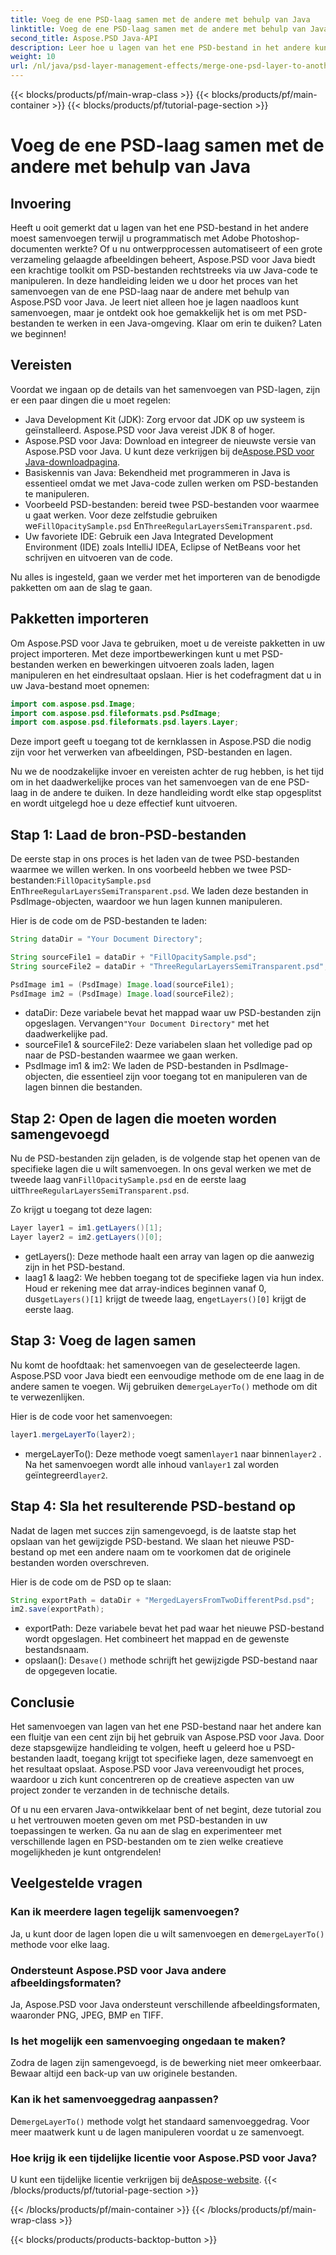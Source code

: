 ```yaml
---
title: Voeg de ene PSD-laag samen met de andere met behulp van Java
linktitle: Voeg de ene PSD-laag samen met de andere met behulp van Java
second_title: Aspose.PSD Java-API
description: Leer hoe u lagen van het ene PSD-bestand in het andere kunt samenvoegen met Aspose.PSD voor Java met onze stapsgewijze zelfstudie. Perfect voor het automatiseren van uw ontwerpprocessen.
weight: 10
url: /nl/java/psd-layer-management-effects/merge-one-psd-layer-to-another/
---
```


{{< blocks/products/pf/main-wrap-class >}}
{{< blocks/products/pf/main-container >}}
{{< blocks/products/pf/tutorial-page-section >}}

# Voeg de ene PSD-laag samen met de andere met behulp van Java

## Invoering

Heeft u ooit gemerkt dat u lagen van het ene PSD-bestand in het andere moest samenvoegen terwijl u programmatisch met Adobe Photoshop-documenten werkte? Of u nu ontwerpprocessen automatiseert of een grote verzameling gelaagde afbeeldingen beheert, Aspose.PSD voor Java biedt een krachtige toolkit om PSD-bestanden rechtstreeks via uw Java-code te manipuleren. In deze handleiding leiden we u door het proces van het samenvoegen van de ene PSD-laag naar de andere met behulp van Aspose.PSD voor Java. Je leert niet alleen hoe je lagen naadloos kunt samenvoegen, maar je ontdekt ook hoe gemakkelijk het is om met PSD-bestanden te werken in een Java-omgeving. Klaar om erin te duiken? Laten we beginnen!

## Vereisten

Voordat we ingaan op de details van het samenvoegen van PSD-lagen, zijn er een paar dingen die u moet regelen:

- Java Development Kit (JDK): Zorg ervoor dat JDK op uw systeem is geïnstalleerd. Aspose.PSD voor Java vereist JDK 8 of hoger.
-  Aspose.PSD voor Java: Download en integreer de nieuwste versie van Aspose.PSD voor Java. U kunt deze verkrijgen bij de[Aspose.PSD voor Java-downloadpagina](https://releases.aspose.com/psd/java/).
- Basiskennis van Java: Bekendheid met programmeren in Java is essentieel omdat we met Java-code zullen werken om PSD-bestanden te manipuleren.
-  Voorbeeld PSD-bestanden: bereid twee PSD-bestanden voor waarmee u gaat werken. Voor deze zelfstudie gebruiken we`FillOpacitySample.psd` En`ThreeRegularLayersSemiTransparent.psd`.
- Uw favoriete IDE: Gebruik een Java Integrated Development Environment (IDE) zoals IntelliJ IDEA, Eclipse of NetBeans voor het schrijven en uitvoeren van de code.

Nu alles is ingesteld, gaan we verder met het importeren van de benodigde pakketten om aan de slag te gaan.

## Pakketten importeren

Om Aspose.PSD voor Java te gebruiken, moet u de vereiste pakketten in uw project importeren. Met deze importbewerkingen kunt u met PSD-bestanden werken en bewerkingen uitvoeren zoals laden, lagen manipuleren en het eindresultaat opslaan. Hier is het codefragment dat u in uw Java-bestand moet opnemen:

```java
import com.aspose.psd.Image;
import com.aspose.psd.fileformats.psd.PsdImage;
import com.aspose.psd.fileformats.psd.layers.Layer;
```

Deze import geeft u toegang tot de kernklassen in Aspose.PSD die nodig zijn voor het verwerken van afbeeldingen, PSD-bestanden en lagen.

Nu we de noodzakelijke invoer en vereisten achter de rug hebben, is het tijd om in het daadwerkelijke proces van het samenvoegen van de ene PSD-laag in de andere te duiken. In deze handleiding wordt elke stap opgesplitst en wordt uitgelegd hoe u deze effectief kunt uitvoeren.

## Stap 1: Laad de bron-PSD-bestanden

 De eerste stap in ons proces is het laden van de twee PSD-bestanden waarmee we willen werken. In ons voorbeeld hebben we twee PSD-bestanden:`FillOpacitySample.psd` En`ThreeRegularLayersSemiTransparent.psd`. We laden deze bestanden in PsdImage-objecten, waardoor we hun lagen kunnen manipuleren.

Hier is de code om de PSD-bestanden te laden:

```java
String dataDir = "Your Document Directory";

String sourceFile1 = dataDir + "FillOpacitySample.psd";
String sourceFile2 = dataDir + "ThreeRegularLayersSemiTransparent.psd";

PsdImage im1 = (PsdImage) Image.load(sourceFile1);
PsdImage im2 = (PsdImage) Image.load(sourceFile2);
```

- dataDir: Deze variabele bevat het mappad waar uw PSD-bestanden zijn opgeslagen. Vervangen`"Your Document Directory"` met het daadwerkelijke pad.
- sourceFile1 & sourceFile2: Deze variabelen slaan het volledige pad op naar de PSD-bestanden waarmee we gaan werken.
- PsdImage im1 & im2: We laden de PSD-bestanden in PsdImage-objecten, die essentieel zijn voor toegang tot en manipuleren van de lagen binnen die bestanden.

## Stap 2: Open de lagen die moeten worden samengevoegd

 Nu de PSD-bestanden zijn geladen, is de volgende stap het openen van de specifieke lagen die u wilt samenvoegen. In ons geval werken we met de tweede laag van`FillOpacitySample.psd` en de eerste laag uit`ThreeRegularLayersSemiTransparent.psd`.

Zo krijgt u toegang tot deze lagen:

```java
Layer layer1 = im1.getLayers()[1];
Layer layer2 = im2.getLayers()[0];
```

- getLayers(): Deze methode haalt een array van lagen op die aanwezig zijn in het PSD-bestand.
-  laag1 & laag2: We hebben toegang tot de specifieke lagen via hun index. Houd er rekening mee dat array-indices beginnen vanaf 0, dus`getLayers()[1]` krijgt de tweede laag, en`getLayers()[0]` krijgt de eerste laag.

## Stap 3: Voeg de lagen samen

Nu komt de hoofdtaak: het samenvoegen van de geselecteerde lagen. Aspose.PSD voor Java biedt een eenvoudige methode om de ene laag in de andere samen te voegen. Wij gebruiken de`mergeLayerTo()` methode om dit te verwezenlijken.

Hier is de code voor het samenvoegen:

```java
layer1.mergeLayerTo(layer2);
```

-  mergeLayerTo(): Deze methode voegt samen`layer1` naar binnen`layer2` . Na het samenvoegen wordt alle inhoud van`layer1` zal worden geïntegreerd`layer2`.

## Stap 4: Sla het resulterende PSD-bestand op

Nadat de lagen met succes zijn samengevoegd, is de laatste stap het opslaan van het gewijzigde PSD-bestand. We slaan het nieuwe PSD-bestand op met een andere naam om te voorkomen dat de originele bestanden worden overschreven.

Hier is de code om de PSD op te slaan:

```java
String exportPath = dataDir + "MergedLayersFromTwoDifferentPsd.psd";
im2.save(exportPath);
```

- exportPath: Deze variabele bevat het pad waar het nieuwe PSD-bestand wordt opgeslagen. Het combineert het mappad en de gewenste bestandsnaam.
-  opslaan(): De`save()` methode schrijft het gewijzigde PSD-bestand naar de opgegeven locatie.

## Conclusie

Het samenvoegen van lagen van het ene PSD-bestand naar het andere kan een fluitje van een cent zijn bij het gebruik van Aspose.PSD voor Java. Door deze stapsgewijze handleiding te volgen, heeft u geleerd hoe u PSD-bestanden laadt, toegang krijgt tot specifieke lagen, deze samenvoegt en het resultaat opslaat. Aspose.PSD voor Java vereenvoudigt het proces, waardoor u zich kunt concentreren op de creatieve aspecten van uw project zonder te verzanden in de technische details.

Of u nu een ervaren Java-ontwikkelaar bent of net begint, deze tutorial zou u het vertrouwen moeten geven om met PSD-bestanden in uw toepassingen te werken. Ga nu aan de slag en experimenteer met verschillende lagen en PSD-bestanden om te zien welke creatieve mogelijkheden je kunt ontgrendelen!

## Veelgestelde vragen

### Kan ik meerdere lagen tegelijk samenvoegen?
 Ja, u kunt door de lagen lopen die u wilt samenvoegen en de`mergeLayerTo()` methode voor elke laag.

### Ondersteunt Aspose.PSD voor Java andere afbeeldingsformaten?
Ja, Aspose.PSD voor Java ondersteunt verschillende afbeeldingsformaten, waaronder PNG, JPEG, BMP en TIFF.

### Is het mogelijk een samenvoeging ongedaan te maken?
Zodra de lagen zijn samengevoegd, is de bewerking niet meer omkeerbaar. Bewaar altijd een back-up van uw originele bestanden.

### Kan ik het samenvoeggedrag aanpassen?
 De`mergeLayerTo()` methode volgt het standaard samenvoeggedrag. Voor meer maatwerk kunt u de lagen manipuleren voordat u ze samenvoegt.

### Hoe krijg ik een tijdelijke licentie voor Aspose.PSD voor Java?
 U kunt een tijdelijke licentie verkrijgen bij de[Aspose-website](https://purchase.aspose.com/temporary-license/).
{{< /blocks/products/pf/tutorial-page-section >}}

{{< /blocks/products/pf/main-container >}}
{{< /blocks/products/pf/main-wrap-class >}}

{{< blocks/products/products-backtop-button >}}
